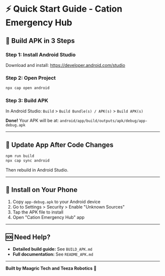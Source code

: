 # ⚡ Quick Start Guide - Cation Emergency Hub

## 🎯 Build APK in 3 Steps

### Step 1: Install Android Studio
Download and install: https://developer.android.com/studio

### Step 2: Open Project
```bash
npx cap open android
```

### Step 3: Build APK
In Android Studio: `Build` > `Build Bundle(s) / APK(s)` > `Build APK(s)`

**Done!** Your APK will be at: `android/app/build/outputs/apk/debug/app-debug.apk`

---

## 🔄 Update App After Code Changes

```bash
npm run build
npx cap sync android
```

Then rebuild in Android Studio.

---

## 📱 Install on Your Phone

1. Copy `app-debug.apk` to your Android device
2. Go to Settings > Security > Enable "Unknown Sources"
3. Tap the APK file to install
4. Open "Cation Emergency Hub" app

---

## 🆘 Need Help?

- **Detailed build guide:** See `BUILD_APK.md`
- **Full documentation:** See `README_APK.md`

---

**Built by Maagric Tech and Teeza Robotics** 🚀

